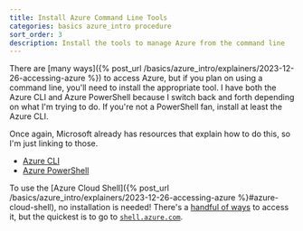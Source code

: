 ```yaml
---
title: Install Azure Command Line Tools
categories: basics azure_intro procedure
sort_order: 3
description: Install the tools to manage Azure from the command line
---
```

There are [many ways]({% post_url /basics/azure_intro/explainers/2023-12-26-accessing-azure %}) to access Azure, but if you plan on using a command line, you'll need to install the appropriate tool. I have both the Azure CLI and Azure PowerShell because I switch back and forth depending on what I'm trying to do. If you're not a PowerShell fan, install at least the Azure CLI.

Once again, Microsoft already has resources that explain how to do this, so I'm just linking to those.

- [Azure CLI](https://learn.microsoft.com/en-us/cli/azure/what-is-azure-cli)
- [Azure PowerShell](https://learn.microsoft.com/en-us/powershell/azure/install-azure-powershell?view=azps-11.1.0)

To use the [Azure Cloud Shell]({% post_url /basics/azure_intro/explainers/2023-12-26-accessing-azure %}#azure-cloud-shell), no installation is needed! There's a [handful of ways](https://learn.microsoft.com/en-us/azure/cloud-shell/overview#multiple-access-points) to access it, but the quickest is to go to [`shell.azure.com`](https://shell.azure.com).